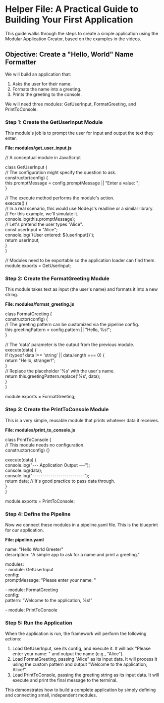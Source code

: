 # **Helper File: A Practical Guide to Building Your First Application**

This guide walks through the steps to create a simple application using the Modular Application Creator, based on the examples in the videos.

## **Objective: Create a "Hello, World" Name Formatter**

We will build an application that:

1. Asks the user for their name.  
2. Formats the name into a greeting.  
3. Prints the greeting to the console.

We will need three modules: GetUserInput, FormatGreeting, and PrintToConsole.

### **Step 1: Create the GetUserInput Module**

This module's job is to prompt the user for input and output the text they enter.

**File: modules/get\_user\_input.js**

// A conceptual module in JavaScript

class GetUserInput {  
  // The configuration might specify the question to ask.  
  constructor(config) {  
    this.promptMessage \= config.promptMessage || "Enter a value: ";  
  }

  // The execute method performs the module's action.  
  execute() {  
    // In a real scenario, this would use Node.js's readline or a similar library.  
    // For this example, we'll simulate it.  
    console.log(this.promptMessage);  
    // Let's pretend the user types "Alice".  
    const userInput \= "Alice";  
    console.log(\`(User entered: ${userInput})\`);  
    return userInput;  
  }  
}

// Modules need to be exportable so the application loader can find them.  
module.exports \= GetUserInput;

### **Step 2: Create the FormatGreeting Module**

This module takes text as input (the user's name) and formats it into a new string.

**File: modules/format\_greeting.js**

class FormatGreeting {  
  constructor(config) {  
    // The greeting pattern can be customized via the pipeline config.  
    this.greetingPattern \= config.pattern || "Hello, %s\!";  
  }

  // The 'data' parameter is the output from the previous module.  
  execute(data) {  
    if (typeof data \!== 'string' || data.length \=== 0\) {  
      return "Hello, stranger\!";  
    }  
    // Replace the placeholder '%s' with the user's name.  
    return this.greetingPattern.replace('%s', data);  
  }  
}

module.exports \= FormatGreeting;

### **Step 3: Create the PrintToConsole Module**

This is a very simple, reusable module that prints whatever data it receives.

**File: modules/print\_to\_console.js**

class PrintToConsole {  
  // This module needs no configuration.  
  constructor(config) {}

  execute(data) {  
    console.log("--- Application Output \---");  
    console.log(data);  
    console.log("--------------------------");  
    return data; // It's good practice to pass data through.  
  }  
}

module.exports \= PrintToConsole;

### **Step 4: Define the Pipeline**

Now we connect these modules in a pipeline.yaml file. This is the blueprint for our application.

**File: pipeline.yaml**

name: "Hello World Greeter"  
description: "A simple app to ask for a name and print a greeting."

modules:  
  \- module: GetUserInput  
    config:  
      promptMessage: "Please enter your name: "

  \- module: FormatGreeting  
    config:  
      pattern: "Welcome to the application, %s\!"

  \- module: PrintToConsole

### **Step 5: Run the Application**

When the application is run, the framework will perform the following actions:

1. Load GetUserInput, see its config, and execute it. It will ask "Please enter your name: " and output the name (e.g., "Alice").  
2. Load FormatGreeting, passing "Alice" as its input data. It will process it using the custom pattern and output "Welcome to the application, Alice\!".  
3. Load PrintToConsole, passing the greeting string as its input data. It will execute and print the final message to the terminal.

This demonstrates how to build a complete application by simply defining and connecting small, independent modules.